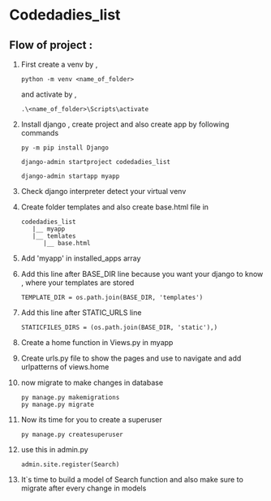 # Codedadies_list

## Flow of project :
1. First create a venv by ,
   ```
   python -m venv <name_of_folder>
   ```  
   and activate by ,
   ``` 
   .\<name_of_folder>\Scripts\activate
   ```
   
2. Install django , create project and also create app by following commands
   ```
   py -m pip install Django
   ``` 
   ```
   django-admin startproject codedadies_list
   ```
   ```
   django-admin startapp myapp
   ```
3. Check django interpreter detect your virtual venv 

4. Create folder templates and also create base.html file in 
    ```
   codedadies_list
       |__ myapp   
       |__ temlates
          |__ base.html   
   ```   
5. Add 'myapp' in installed_apps array
6. Add this line after BASE_DIR line because you want your django to know , where your templates are stored
   ```
   TEMPLATE_DIR = os.path.join(BASE_DIR, 'templates')
   ```
   
7. Add this line after STATIC_URLS line 
   ```
   STATICFILES_DIRS = (os.path.join(BASE_DIR, 'static'),)
   ```
8. Create a home function in Views.py in myapp

9. Create urls.py file to show the pages and use to navigate and add urlpatterns of views.home 
10. now migrate to make changes in database 
     ```
    py manage.py makemigrations
    py manage.py migrate
     ```
11. Now its time for you to create a superuser 
    ```
    py manage.py createsuperuser
    ```
12. use this in admin.py 
     ```
    admin.site.register(Search)
    ```
11. It`s time to build a model of Search function and also make sure to migrate after every change in models 
    

